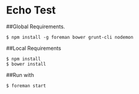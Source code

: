 # Echo Test

##Global Requirements.

	$ npm install -g foreman bower grunt-cli nodemon

##Local Requirements

	$ npm install
	$ bower install


##Run with

	$ foreman start
